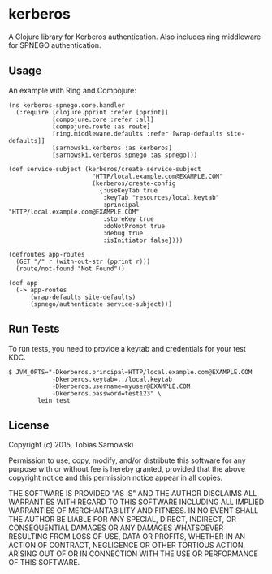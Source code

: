 # kerberos

A Clojure library for Kerberos authentication. Also includes ring middleware
for SPNEGO authentication.

## Usage

An example with Ring and Compojure:

    (ns kerberos-spnego.core.handler
      (:require [clojure.pprint :refer [pprint]]
                [compojure.core :refer :all]
                [compojure.route :as route]
                [ring.middleware.defaults :refer [wrap-defaults site-defaults]]
                [sarnowski.kerberos :as kerberos]
                [sarnowski.kerberos.spnego :as spnego]))

    (def service-subject (kerberos/create-service-subject
                           "HTTP/local.example.com@EXAMPLE.COM"
                           (kerberos/create-config
                             {:useKeyTab true
                              :keyTab "resources/local.keytab"
                              :principal "HTTP/local.example.com@EXAMPLE.COM"
                              :storeKey true
                              :doNotPrompt true
                              :debug true
                              :isInitiator false})))

    (defroutes app-routes
      (GET "/" r (with-out-str (pprint r)))
      (route/not-found "Not Found"))

    (def app
      (-> app-routes
          (wrap-defaults site-defaults)
          (spnego/authenticate service-subject)))


## Run Tests

To run tests, you need to provide a keytab and credentials for your test KDC.

    $ JVM_OPTS="-Dkerberos.principal=HTTP/local.example.com@EXAMPLE.COM
                -Dkerberos.keytab=../local.keytab
                -Dkerberos.username=myuser@EXAMPLE.COM
                -Dkerberos.password=test123" \
            lein test

## License

Copyright (c) 2015, Tobias Sarnowski

Permission to use, copy, modify, and/or distribute this software for any
purpose with or without fee is hereby granted, provided that the above
copyright notice and this permission notice appear in all copies.

THE SOFTWARE IS PROVIDED "AS IS" AND THE AUTHOR DISCLAIMS ALL WARRANTIES WITH
REGARD TO THIS SOFTWARE INCLUDING ALL IMPLIED WARRANTIES OF MERCHANTABILITY AND
FITNESS. IN NO EVENT SHALL THE AUTHOR BE LIABLE FOR ANY SPECIAL, DIRECT,
INDIRECT, OR CONSEQUENTIAL DAMAGES OR ANY DAMAGES WHATSOEVER RESULTING FROM
LOSS OF USE, DATA OR PROFITS, WHETHER IN AN ACTION OF CONTRACT, NEGLIGENCE OR
OTHER TORTIOUS ACTION, ARISING OUT OF OR IN CONNECTION WITH THE USE OR
PERFORMANCE OF THIS SOFTWARE.
